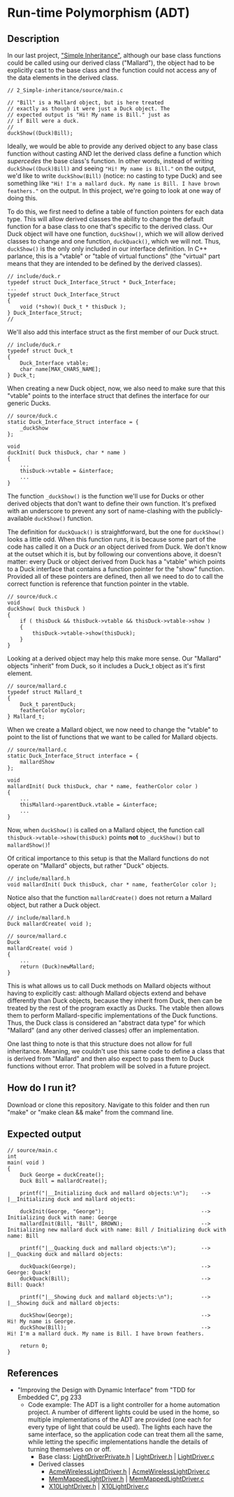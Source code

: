 # Run-time Polymorphism (ADT)

## Description

In our last project, ["Simple Inheritance"](https://github.com/nathancharlesjones/Comparison-of-OOP-techniques-in-C/tree/main/2_Simple-inheritance), although our base class functions could be called using our derived class ("Mallard"), the object had to be explicitly cast to the base class and the function could not access any of the data elements in the derived class.

```
// 2_Simple-inheritance/source/main.c

// "Bill" is a Mallard object, but is here treated
// exactly as though it were just a Duck object. The
// expected output is "Hi! My name is Bill." just as
// if Bill were a duck.
//
duckShow((Duck)Bill);
```

Ideally, we would be able to provide any derived object to any base class function without casting AND let the derived class define a function which _supercedes_ the base class's function. In other words, instead of writing `duckShow((Duck)Bill)` and seeing `"Hi! My name is Bill."` on the output, we'd like to write `duckShow(Bill)` (notice: no casting to type Duck) and see something like `"Hi! I'm a mallard duck. My name is Bill. I have brown feathers."` on the output. In this project, we're going to look at one way of doing this.

To do this, we first need to define a table of function pointers for each data type. This will allow derived classes the ability to change the default function for a base class to one that's specific to the derived class. Our Duck object will have one function, `duckShow()`, which we will allow derived classes to change and one function, `duckQuack()`, which we will not. Thus, `duckShow()` is the only only included in our interface definition. In C++ parlance, this is a "vtable" or "table of virtual functions" (the "virtual" part means that they are intended to be defined by the derived classes).

```
// include/duck.r
typedef struct Duck_Interface_Struct * Duck_Interface;
...
typedef struct Duck_Interface_Struct
{
    void (*show)( Duck_t * thisDuck );
} Duck_Interface_Struct;
//
```

We'll also add this interface struct as the first member of our Duck struct.

```
// include/duck.r
typedef struct Duck_t
{
    Duck_Interface vtable;
    char name[MAX_CHARS_NAME];
} Duck_t;
```

When creating a new Duck object, now, we also need to make sure that this "vtable" points to the interface struct that defines the interface for our generic Ducks.

```
// source/duck.c
static Duck_Interface_Struct interface = {
    _duckShow
};

void
duckInit( Duck thisDuck, char * name )
{
    ...
    thisDuck->vtable = &interface;
    ...
}
```

The function `_duckShow()` is the function we'll use for Ducks or other derived objects that don't want to define their own function. It's prefixed with an underscore to prevent any sort of name-clashing with the publicly-available `duckShow()` function.

The definition for `duckQuack()` is straightforward, but the one for `duckShow()` looks a little odd. When this function runs, it is because some part of the code has called it on a Duck _or_ an object derived from Duck. We don't know at the outset which it is, but by following our conventions above, it doesn't matter: every Duck or object derived from Duck has a "vtable" which points to a Duck interface that contains a function pointer for the "show" function. Provided all of these pointers are defined, then all we need to do to call the correct function is reference that function pointer in the vtable.

```
// source/duck.c
void
duckShow( Duck thisDuck )
{
    if ( thisDuck && thisDuck->vtable && thisDuck->vtable->show )
    {
        thisDuck->vtable->show(thisDuck);
    }
}
```

Looking at a derived object may help this make more sense. Our "Mallard" objects "inherit" from Duck, so it includes a Duck_t object as it's first element.

```
// source/mallard.c
typedef struct Mallard_t
{
    Duck_t parentDuck;
    featherColor myColor;
} Mallard_t;
```

When we create a Mallard object, we now need to change the "vtable" to point to the list of functions that we want to be called for Mallard objects.

```
// source/mallard.c
static Duck_Interface_Struct interface = {
    mallardShow
};

void
mallardInit( Duck thisDuck, char * name, featherColor color )
{
    ...
    thisMallard->parentDuck.vtable = &interface;
    ...
}
```

Now, when `duckShow()` is called on a Mallard object, the function call `thisDuck->vtable->show(thisDuck)` points **not** to `_duckShow()` but to `mallardShow()`!

Of critical importance to this setup is that the Mallard functions do not operate on "Mallard" objects, but rather "Duck" objects.

```
// include/mallard.h
void mallardInit( Duck thisDuck, char * name, featherColor color );
```

Notice also that the function `mallardCreate()` does not return a Mallard object, but rather a Duck object.

```
// include/mallard.h
Duck mallardCreate( void );

// source/mallard.c
Duck
mallardCreate( void )
{
    ...
    return (Duck)newMallard;
}
```

This is what allows us to call Duck methods on Mallard objects without having to explicitly cast: although Mallard objects extend and behave differently than Duck objects, because they inherit from Duck, then can be treated by the rest of the program exactly as Ducks. The vtable then allows them to perform Mallard-specific implementations of the Duck functions. Thus, the Duck class is considered an "abstract data type" for which "Mallard" (and any other derived classes) offer an implementation.

One last thing to note is that this structure does not allow for full inheritance. Meaning, we couldn't use this same code to define a class that is derived from "Mallard" and then also expect to pass them to Duck functions without error. That problem will be solved in a future project.

## How do I run it?

Download or clone this repository. Navigate to this folder and then run "make" or "make clean && make" from the command line.

## Expected output

```
// source/main.c
int
main( void )
{    
    Duck George = duckCreate();
    Duck Bill = mallardCreate();
    
    printf("|__Initializing duck and mallard objects:\n");    -->    |__Initializing duck and mallard objects:

    duckInit(George, "George");                               -->        Initializing duck with name: George
    mallardInit(Bill, "Bill", BROWN);                         -->        Initializing new mallard duck with name: Bill / Initializing duck with name: Bill

    printf("|__Quacking duck and mallard objects:\n");        -->    |__Quacking duck and mallard objects:
    
    duckQuack(George);                                        -->        George: Quack!
    duckQuack(Bill);                                          -->        Bill: Quack!
    
    printf("|__Showing duck and mallard objects:\n");         -->    |__Showing duck and mallard objects:
    
    duckShow(George);                                         -->        Hi! My name is George.
    duckShow(Bill);                                           -->        Hi! I'm a mallard duck. My name is Bill. I have brown feathers.
    
    return 0;
}
```

## References
- "Improving the Design with Dynamic Interface" from "TDD for Embedded C", pg 233
    - Code example: The ADT is a light controller for a home automation project. A number of different lights could be used in the home, so multiple implementations of the ADT are provided (one each for every type of light that could be used). The lights each have the same interface, so the application code can treat them all the same, while letting the specific implementations handle the details of turning themselves on or off.
        - Base class: [LightDriverPrivate.h](https://github.com/jwgrenning/tddec-code/blob/master/code-t3/include/devices/LightDriverPrivate.h) | [LightDriver.h](https://github.com/jwgrenning/tddec-code/blob/master/code-t3/include/devices/LightDriver.h) | [LightDriver.c](https://github.com/jwgrenning/tddec-code/blob/master/code-t3/src/devices/LightDriver.c)
        - Derived classes
            - [AcmeWirelessLightDriver.h](https://github.com/jwgrenning/tddec-code/blob/master/code-t3/include/devices/AcmeWirelessLightDriver.h) | [AcmeWirelessLightDriver.c](https://github.com/jwgrenning/tddec-code/blob/master/code-t3/src/devices/AcmeWirelessLightDriver.c)
            - [MemMappedLightDriver.h](https://github.com/jwgrenning/tddec-code/blob/master/code-t3/include/devices/MemMappedLightDriver.h) | [MemMappedLightDriver.c](https://github.com/jwgrenning/tddec-code/blob/master/code-t3/src/devices/MemMappedLightDriver.c)
            - [X10LightDriver.h](https://github.com/jwgrenning/tddec-code/blob/master/code-t3/include/devices/X10LightDriver.h) | [X10LightDriver.c](https://github.com/jwgrenning/tddec-code/blob/master/code-t3/src/devices/X10LightDriver.c)